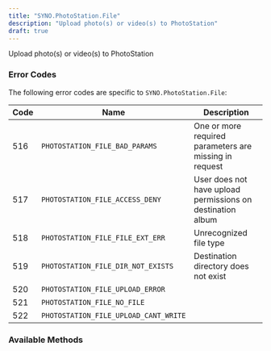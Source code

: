 ```yaml
---
title: "SYNO.PhotoStation.File"
description: "Upload photo(s) or video(s) to PhotoStation"
draft: true
---
```


Upload photo(s) or video(s) to PhotoStation

### Error Codes ###

The following error codes are specific to `SYNO.PhotoStation.File`:

Code|Name                                  |Description
----|--------------------------------------|-----------
516 |`PHOTOSTATION_FILE_BAD_PARAMS`        |One or more required parameters are missing in request
517 |`PHOTOSTATION_FILE_ACCESS_DENY`       |User does not have upload permissions on destination album
518 |`PHOTOSTATION_FILE_FILE_EXT_ERR`      |Unrecognized file type
519 |`PHOTOSTATION_FILE_DIR_NOT_EXISTS`    |Destination directory does not exist
520 |`PHOTOSTATION_FILE_UPLOAD_ERROR`
521 |`PHOTOSTATION_FILE_NO_FILE`
522 |`PHOTOSTATION_FILE_UPLOAD_CANT_WRITE`

### Available Methods ###
